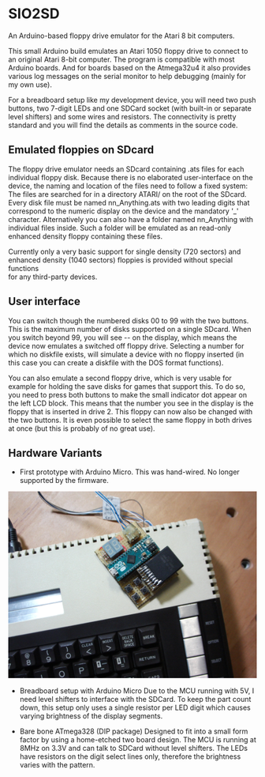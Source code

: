 # SIO2SD
An Arduino-based floppy drive emulator for the Atari 8 bit computers.

This small Arduino build emulates an Atari 1050 floppy drive to connect 
to an original Atari 8-bit computer. The program is compatible with 
most Arduino boards. And for boards based on the Atmega32u4 it also provides
various log messages on the serial monitor to help debugging (mainly for my own use).

For a breadboard setup like my development device, you will need two push buttons, 
two 7-digit LEDs and one SDCard socket (with built-in or separate level shifters) and
some wires and resistors. The connectivity is pretty standard and you will find
the details as comments in the source code.

## Emulated floppies on SDcard
The floppy drive emulator needs an SDcard containing .ats files for each individual floppy disk.
Because there is no elaborated user-interface on the device, the naming and location of the files 
need to follow a fixed system: The files are searched for in a directory ATARI/
on the root of the SDcard. Every disk file must be named nn_Anything.ats with two leading digits that correspond to the 
numeric display on the device and the mandatory '_' character. Alternatively you can also
have a folder named nn_Anything with individual files inside. Such a folder will be emulated 
as an read-only enhanced density floppy containing these files.

Currently only a very basic support for single density (720 sectors) 
and enhanced density (1040 sectors) floppies is provided without special functions  
for any third-party devices.


## User interface
You can switch though the numbered disks 00 to 99 with the two buttons. This is the maximum number of disks 
supported on a single SDcard. When you switch beyond 99, you will see -- on the display, which means the device
now emulates a switched off floppy drive. Selecting a number for which no diskfile exists, will simulate 
a device with no floppy inserted (in this case you can create a diskfile with the DOS format functions).

You can also emulate a second floppy drive, which is very usable for example for holding the save disks
for games that support this. To do so, you need to press both buttons to make the small indicator dot appear
on the left LCD block. This means that the number you see in the display is the floppy that is inserted
in drive 2. This floppy can now also be changed with the two buttons. It is even possible to select the same 
floppy in both drives at once (but this is probably of no great use).


## Hardware Variants

* First prototype with Arduino Micro. 
This was hand-wired. No longer supported by the firmware.

![alt text](doc/initialprototype.jpg)

* Breadboard setup with Arduino Micro
Due to the MCU running with 5V, I need level shifters to interface with the SDCard.
To keep the part count down, this setup only uses a single resistor per LED digit which causes varying brightness of the display segments.

* Bare bone ATmega328 (DIP package)
Designed to fit into a small form factor by using a home-etched two board design.
The MCU is running at 8MHz on 3.3V and can talk to SDCard without level shifters. 
The LEDs have resistors on the digit select lines only, therefore the brightness varies with the pattern.
